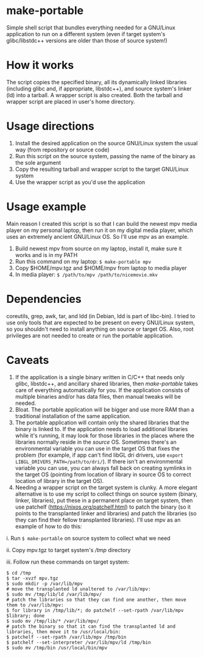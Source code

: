 # make-portable
Simple shell script that bundles everything needed for a GNU/Linux application to run on a different system (even if target system's glibc/libstdc++ versions are older than those of source system!)

# How it works
The script copies the specified binary, all its dynamically linked libraries (including glibc and, if appropriate, libstdc++), and source system's linker (ld) into a tarball. A wrapper script is also created. Both the tarball and wrapper script are placed in user's home directory.

# Usage directions
1. Install the desired application on the source GNU/Linux system the usual way (from repository or source code)
2. Run this script on the source system, passing the name of the binary as the sole argument
3. Copy the resulting tarball and wrapper script to the target GNU/Linux system
4. Use the wrapper script as you'd use the application

# Usage example
Main reason I created this script is so that I can build the newest mpv media player on my personal laptop, then run it on my digital media player, which uses an extremely ancient GNU/Linux OS. So I'll use mpv as an example.

1. Build newest mpv from source on my laptop, install it, make sure it works and is in my PATH
2. Run this command on my laptop: `$ make-portable mpv`
3. Copy $HOME/mpv.tgz and $HOME/mpv from laptop to media player
4. In media player: `$ /path/to/mpv /path/to/nicemovie.mkv`

# Dependencies
coreutils, grep, awk, tar, and ldd (in Debian, ldd is part of libc-bin). I tried to use only tools that are expected to be present on every GNU/Linux system, so you shouldn't need to install anything on source or target OS. Also, root privileges are not needed to create or run the portable application.

# Caveats
1. If the application is a single binary written in C/C++ that needs only glibc, libstdc++, and ancillary shared libraries, then *make-portable* takes care of everything automatically for you. If the application consists of multiple binaries and/or has data files, then manual tweaks will be needed.
2. Bloat. The portable application will be bigger and use more RAM than a traditional installation of the same application.
3. The portable application will contain only the shared libraries that the binary is linked to. If the application needs to load additional libraries while it's running, it may look for those libraries in the places where the libraries normally reside in the *source* OS. Sometimes there's an environmental variable you can use in the target OS that fixes the problem (for example, if app can't find libGL dri drivers, use `export LIBGL_DRIVERS_PATH=/path/to/dri/`). If there isn't an environmental variable you can use, you can always fall back on creating symlinks in the target OS (pointing from location of library in source OS to correct location of library in the target OS).
4. Needing a wrapper script on the target system is clunky. A more elegant alternative is to use my script to collect things on source system (binary, linker, libraries), put these in a permanent place on target system, then use patchelf (https://nixos.org/patchelf.html) to patch the binary (so it points to the transplanted linker and libraries) and patch the libraries (so they can find their fellow transplanted libraries). I'll use mpv as an example of how to do this:

  i. Run `$ make-portable` on source system to collect what we need
  
  ii. Copy mpv.tgz to target system's */tmp* directory
  
  iii. Follow run these commands on target system:
  ```
  $ cd /tmp
  $ tar -xvzf mpv.tgz
  $ sudo mkdir -p /var/lib/mpv
  # move the transplanted ld unaltered to /var/lib/mpv:
  $ sudo mv /tmp/lib/ld /var/lib/mpv/
  # patch the libraries so that they can find one another, then move them to /var/lib/mpv:
  $ for library in /tmp/lib/*; do patchelf --set-rpath /var/lib/mpv $library; done
  $ sudo mv /tmp/lib/* /var/lib/mpv/
  # patch the binary so that it can find the transplanted ld and libraries, then move it to /usr/local/bin:
  $ patchelf --set-rpath /var/lib/mpv /tmp/bin
  $ patchelf --set-interpreter /var/lib/mpv/ld /tmp/bin
  $ sudo mv /tmp/bin /usr/local/bin/mpv
```
